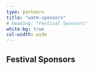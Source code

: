 ```yaml
---
type: partners
title: "watm-sponsors"
# heading: "Festival Sponsors"
white-bg: true
col-width: wide
---
```


## <span class="emphasized-header">Festival Sponsors</span>
